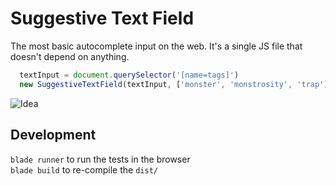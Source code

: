 # Suggestive Text Field
The most basic autocomplete input on the web. It's a single JS file that doesn't depend on anything.

```javascript
  textInput = document.querySelector('[name=tags]')
  new SuggestiveTextField(textInput, ['monster', 'monstrosity', 'trap'])
```

![Idea](http://i64.tinypic.com/rva636.png)

## Development

`blade runner` to run the tests in the browser<br>
`blade build` to re-compile the `dist/`
